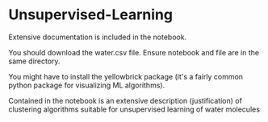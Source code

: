 # Unsupervised-Learning

Extensive documentation is included in the notebook. 

You should download the water.csv file. Ensure notebook and file are in the same directory.

You might have to install the yellowbrick package (it's a fairly common python package for visualizing ML algorithms).

Contained in the notebook is an extensive description (justification) of clustering algorithms suitable for unsupervised learning of water molecules

